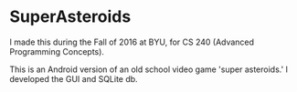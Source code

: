 # SuperAsteroids

I made this during the Fall of 2016 at BYU, for CS 240 (Advanced Programming Concepts).

This is an Android version of an old school video game 'super asteroids.' I developed the GUI and SQLite db.

